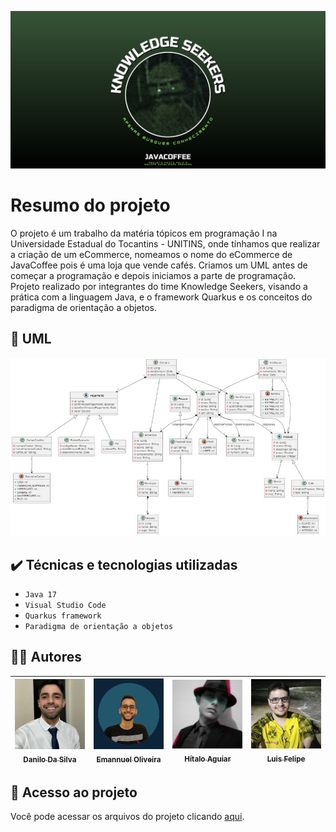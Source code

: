 ![Template Knowledge Seekers](https://github.com/emannuelop/JavaCoffee-eCommerce/blob/main/images/principal.jpg)

# Resumo do projeto
O projeto é um trabalho da matéria tópicos em programação I na Universidade Estadual do Tocantins - UNITINS, onde tínhamos que realizar a criação de um eCommerce, nomeamos o nome do eCommerce de JavaCoffee pois é uma loja que vende cafés. Criamos um UML antes de começar a programação e depois iniciamos a parte de programação. Projeto realizado por integrantes do time Knowledge Seekers, visando a prática com a linguagem Java, e o framework Quarkus e os conceitos do paradigma de orientação a objetos.

## 📝 UML

![UML do JavaCoffee](https://github.com/emannuelop/JavaCoffee-eCommerce/blob/main/images/uml.jpg)

## ✔️ Técnicas e tecnologias utilizadas

- ``Java 17``
- ``Visual Studio Code``
- ``Quarkus framework``
- ``Paradigma de orientação a objetos``

## 👨‍💻 Autores

| [<img src="https://github.com/emannuelop/JavaCoffee-eCommerce/blob/main/images/danilo.png" width=115><br><sub>Danilo Da Silva</sub>](https://github.com/DaniloDaSilvaMoreira) |  [<img src="https://github.com/emannuelop/JavaCoffee-eCommerce/blob/main/images/emannuel.png" width=115><br><sub>Emannuel Oliveira</sub>](https://github.com/emannuelop) |  [<img src="https://github.com/emannuelop/JavaCoffee-eCommerce/blob/main/images/hitalo.jpg" width=115><br><sub>Hítalo Aguiar</sub>](https://github.com/HitaloAguiar) | [<img src="https://github.com/emannuelop/JavaCoffee-eCommerce/blob/main/images/luis.png" width=115><br><sub>Luis Felipe</sub>](https://github.com/alvesluis311) |
| :---: | :---: | :---: | :---: |

## 📁 Acesso ao projeto
Você pode acessar os arquivos do projeto clicando [aqui](https://github.com/emannuelop/JavaCoffee-eCommerce/tree/main/javacoffee).

